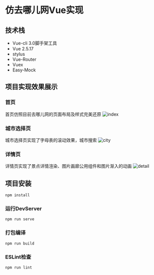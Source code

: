 # 仿去哪儿网Vue实现

## 技术栈
* Vue-cli 3.0脚手架工具
* Vue 2.5.17
* stylus
* Vue-Router
* Vuex
* Easy-Mock

## 项目实现效果展示

### 首页
首页仿照目前去哪儿网的页面布局及样式完美还原
![index](index.gif)

### 城市选择页
城市选择页实现了字母表的滚动效果，城市搜索
![city](city.gif)

### 详情页
详情页实现了景点详情渲染、图片画廊公用组件和图片渐入的动画
![detail](detail.gif)

## 项目安装
```
npm install
```

### 运行DevServer
```
npm run serve
```

### 打包编译
```
npm run build
```

### ESLint检查
```
npm run lint
```